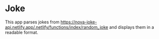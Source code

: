# Joke

This app parses jokes from https://nova-joke-api.netlify.app/.netlify/functions/index/random_joke and displays them in a readable format.
